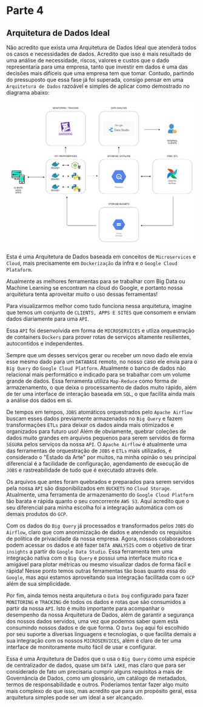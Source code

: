 # Parte 4

## Arquitetura de Dados Ideal

Não acredito que exista uma Arquitetura de Dados Ideal que atenderá todos os casos e necessidades de dados. Acredito que isso é mais resultado de uma análise de necessidade, riscos, valores e custos que o dado representaria para uma empresa, tanto que investir em dados é uma das decisões mais difíceis que uma empresa tem que tomar. Contudo, partindo do pressuposto que essa fase já foi superada, consigo pensar em uma `Arquitetura de Dados` razoável e simples de aplicar como demostrado no diagrama abaixo:

![python n_queens](./images/data-architecture.png)

Esta é uma Arquitetura de Dados baseada em conceitos de `Microservices` e `Cloud`, mais precisamente em `Dockerização` da infra e o `Google Cloud Plataform`.

Atualmente as melhores ferramentas para se trabalhar com Big Data ou Machine Learning se encontram na cloud do Google, e portanto nossa arquitetura tenta aproveitar muito o uso dessas ferramentas!

Para visualizarmos melhor como tudo funciona nessa arquitetura, imagine que temos um conjunto de `CLIENTS, APPS E SITES` que consomem e enviam dados diariamente para uma `API`.

Essa `API` foi desenvolvida em forma de `MICROSERVICES` e utliza orquestração de containers `Dockers` para prover rotas de serviços altamente resilientes, autocontidos e independentes.

Sempre que um desses serviços gerar ou receber um novo dado ele envia esse mesmo dado para um `DATABASE` remoto, no nosso caso ele envia para o `Big Query` do `Google Cloud Platform`. Atualmente o banco de dados não relacional mais performático e indicado para se trabalhar com um volume grande de dados. Essa ferramenta utiliza `Map-Reduce` como forma de armazenamento, o que deixa o processamento de dados muito rápido, além de ter uma interface de interação baseada em `SQL`, o que facilita ainda mais a análise dos dados em si.

De tempos em tempos, `JOBS` atomáticos orquestrados pelo `Apache Airflow` buscam esses dados previamente armazenados no `Big Query` e fazem transformações `ETLs` para deixar os dados ainda mais otimizados e organizados para futuro uso! Além de obviamente, quebrar coleções de dados muito grandes em arquivos pequenos para serem servidos de forma `SEGURA` pelos serviços da nossa `API`. O `Apache Airflow` é atualmente uma das ferramentas de orquestração de `JOBS` e `ETLs` mais utilizados, é considerado o "Estado da Arte" por muitos, na minha opinão o seu principal diferencial é a facilidade de configuração, agendamento de execução de `JOBS` e rastreabilidade de tudo que é executado através dele.

Os arquivos que antes foram quebrados e preparados para serem servidos pela nossa `API` são disponibilizados em `BUCKETS` no `Cloud Storage`. Atualmente, uma ferramenta de armazenamento do `Google Cloud Platform` tão barata e rápida quanto o seu concorrente `AWS S3`. Aqui acredito que o seu diferencial para minha escolha foi a integração automática com os demais produtos do `GCP`.

Com os dados do `Big Query` já processados e transformados pelos `JOBS` do `Airflow`, claro que com anonimização de dados e atendendo os requisitos de política de privacidade da nossa empresa. Agora, nossos colaboradores podem acessar os dados e até fazer `DATA ANALYSIS` com o objetivo de tirar `insights` a partir do `Google Data Studio`. Essa ferramenta tem uma integração nativa com o `Big Query` e possui uma interface muito rica e amigável para plotar métricas ou mesmo visualizar dados de forma fácil e rápida! Nesse ponto temos outras ferramentas tão boas quanto essa do `Google`, mas aqui estamos aproveitando sua integração facilitada com o `GCP` além de sua simplicidade.

Por fim, ainda temos nesta arquitetura o `Data Dog` configurado para fazer `MONITORING` e `TRACKING` de todos os dados e rotas que são consumidos a partir da nossa `API`. Isto é muito importante para acompanhar o desempenho da nossa Arquitetura de Dados, além de garantir a segurança dos nossos dados servidos, uma vez que podemos saber quem está consumindo nossos dados e de que forma. O `Data Dog` aqui foi escolhido por seu suporte a diversas linguagens e tecnologias, o que facilita demais a sua integração com os nossos `MICROSERVICES`, além é claro de ter uma interface de monitoramente muito fácil de usar e configurar.

Essa é uma Arquitetura de Dados que o usa o `Big Query` como uma espécie de centralizador de dados, quase um `DATA LAKE`, mas claro que para ser considerado de fato um precisaria cumprir alguns requisitos a mais de Governância de Dados, como um glossário, um catálogo de metadados, termos de responsabilidade e outros. Poderíamos tentar fazer algo muito mais complexo do que isso, mas acredito que para um propósito geral, essa arquitetura simples pode ser um ideal a ser alcançado.